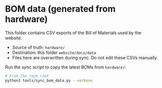 # BOM data (generated from hardware)

This folder contains CSV exports of the Bill of Materials used by the website.

- Source of truth: `hardware/`
- Destination: this folder `website/docs/data`
- Files here are overwritten during sync. Do not edit these CSVs manually.

Run the sync script to copy the latest BOMs from `hardware/`:

```bash
# From the repo root
python3 tools/sync_bom_data.py --verbose
```
